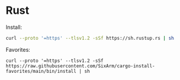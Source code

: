 # Rust

Install:

```sh
curl --proto '=https' --tlsv1.2 -sSf https://sh.rustup.rs | sh
````

Favorites:

```
curl --proto '=https' --tlsv1.2 -sSf https://raw.githubusercontent.com/SixArm/cargo-install-favorites/main/bin/install | sh
```
